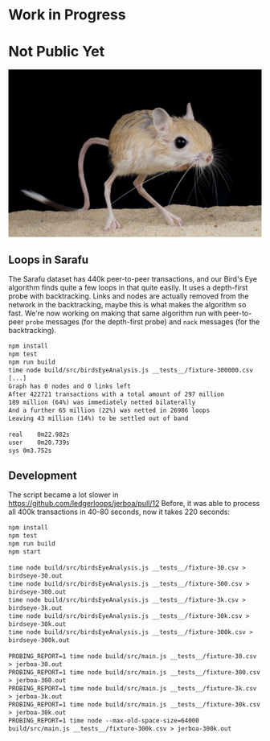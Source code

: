 # Work in Progress
# Not Public Yet

![jerboa](./jerboa.jpg)

## Loops in Sarafu
The Sarafu dataset has 440k peer-to-peer transactions, and our Bird's Eye algorithm finds quite a few loops in that quite easily.
It uses a depth-first probe with backtracking. Links and nodes are actually removed from the network in the backtracking, maybe this is
what makes the algorithm so fast.
We're now working on making that same algorithm run with peer-to-peer `probe` messages (for the depth-first probe) and `nack` messages (for the backtracking).

```
npm install
npm test
npm run build
time node build/src/birdsEyeAnalysis.js __tests__/fixture-300000.csv
[...]
Graph has 0 nodes and 0 links left
After 422721 transactions with a total amount of 297 million
189 million (64%) was immediately netted bilaterally
And a further 65 million (22%) was netted in 26986 loops
Leaving 43 million (14%) to be settled out of band

real	0m22.982s
user	0m20.739s
sys	0m3.752s
```

## Development
The script became a lot slower in https://github.com/ledgerloops/jerboa/pull/12
Before, it was able to process all 400k transactions in 40-80 seconds,
now it takes 220 seconds:

```
npm install
npm test
npm run build
npm start

time node build/src/birdsEyeAnalysis.js __tests__/fixture-30.csv > birdseye-30.out
time node build/src/birdsEyeAnalysis.js __tests__/fixture-300.csv > birdseye-300.out
time node build/src/birdsEyeAnalysis.js __tests__/fixture-3k.csv > birdseye-3k.out
time node build/src/birdsEyeAnalysis.js __tests__/fixture-30k.csv > birdseye-30k.out
time node build/src/birdsEyeAnalysis.js __tests__/fixture-300k.csv > birdseye-300k.out

PROBING_REPORT=1 time node build/src/main.js __tests__/fixture-30.csv > jerboa-30.out
PROBING_REPORT=1 time node build/src/main.js __tests__/fixture-300.csv > jerboa-300.out
PROBING_REPORT=1 time node build/src/main.js __tests__/fixture-3k.csv > jerboa-3k.out
PROBING_REPORT=1 time node build/src/main.js __tests__/fixture-30k.csv > jerboa-30k.out
PROBING_REPORT=1 time node --max-old-space-size=64000 build/src/main.js __tests__/fixture-300k.csv > jerboa-300k.out
```
